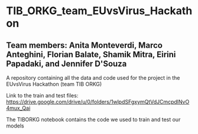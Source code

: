 # TIB_ORKG_team_EUvsVirus_Hackathon
## Team members: Anita Monteverdi, Marco Anteghini, Florian Balate, Shamik Mitra, Eirini Papadaki, and Jennifer D'Souza
A repository containing all the data and code used for the project in the EUvsVirus Hackathon (team TIB ORKG) 


Link to the train and test files: https://drive.google.com/drive/u/0/folders/1wlpdSFgxymQtVdJCmcpdlNvO4mux_Qai

The TIBORKG notebook contains the code we used to train and test our models
